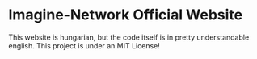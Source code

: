# Imagine-Network Official Website

This website is hungarian, but the code itself is in pretty understandable english.
This project is under an MIT License!
